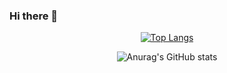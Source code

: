 ### Hi there 👋

<!--
**JaeHeong/JaeHeong** is a ✨ _special_ ✨ repository because its `README.md` (this file) appears on your GitHub profile.

Here are some ideas to get you started:

- 🔭 I’m currently working on ...
- 🌱 I’m currently learning ...
- 👯 I’m looking to collaborate on ...
- 🤔 I’m looking for help with ...
- 💬 Ask me about ...
- 📫 How to reach me: ...
- 😄 Pronouns: ...
- ⚡ Fun fact: ...
-->

<div align="center">

  [![Top Langs](https://github-readme-stats.vercel.app/api/top-langs/?username=JaeHeong&layout=compact)](https://github.com/JaeHeong/github-readme-stats)

  ![Anurag's GitHub stats](https://github-readme-stats.vercel.app/api?username=JaeHeong&show_icons=true&theme=transparent)

</div>
